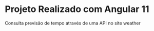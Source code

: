 # Projeto Realizado com Angular 11

Consulta previsão de tempo através de uma API no site weather



